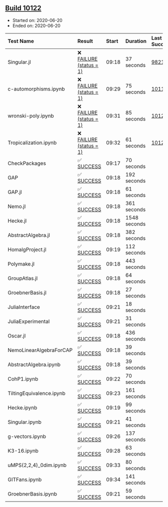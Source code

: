 ## [Build 10122](https://oscarci.mathematik.uni-kl.de/job/oscar/10122/)

* Started on: 2020-06-20
* Ended on: 2020-06-20

| Test Name    | Result | Start | Duration | Last Success | First Failure |
|:-------------|:-------|:------|:---------|:-------------|:--------------|
| Singular.jl | ❌ [FAILURE (status = 1)](https://oscarci.mathematik.uni-kl.de/job/oscar/10122/artifact/logs/build-10122/Singular.jl.log) | 09:18 | 37 seconds | [9821](https://oscarci.mathematik.uni-kl.de/job/oscar/9821/) | [9822](https://oscarci.mathematik.uni-kl.de/job/oscar/9822/) |
| c-automorphisms.ipynb | ❌ [FAILURE (status = 1)](https://oscarci.mathematik.uni-kl.de/job/oscar/10122/artifact/logs/build-10122/c-automorphisms.ipynb.log) | 09:29 | 75 seconds | [10118](https://oscarci.mathematik.uni-kl.de/job/oscar/10118/) | [10119](https://oscarci.mathematik.uni-kl.de/job/oscar/10119/) |
| wronski-poly.ipynb | ❌ [FAILURE (status = 1)](https://oscarci.mathematik.uni-kl.de/job/oscar/10122/artifact/logs/build-10122/wronski-poly.ipynb.log) | 09:31 | 85 seconds | [10120](https://oscarci.mathematik.uni-kl.de/job/oscar/10120/) | [10121](https://oscarci.mathematik.uni-kl.de/job/oscar/10121/) |
| Tropicalization.ipynb | ❌ [FAILURE (status = 1)](https://oscarci.mathematik.uni-kl.de/job/oscar/10122/artifact/logs/build-10122/Tropicalization.ipynb.log) | 09:32 | 61 seconds | [10120](https://oscarci.mathematik.uni-kl.de/job/oscar/10120/) | [10121](https://oscarci.mathematik.uni-kl.de/job/oscar/10121/) |
| CheckPackages | ✅ [SUCCESS](https://oscarci.mathematik.uni-kl.de/job/oscar/10122/artifact/logs/build-10122/CheckPackages.log) | 09:17 | 70 seconds |  |  |
| GAP | ✅ [SUCCESS](https://oscarci.mathematik.uni-kl.de/job/oscar/10122/artifact/logs/build-10122/GAP.log) | 09:18 | 192 seconds |  |  |
| GAP.jl | ✅ [SUCCESS](https://oscarci.mathematik.uni-kl.de/job/oscar/10122/artifact/logs/build-10122/GAP.jl.log) | 09:18 | 61 seconds |  |  |
| Nemo.jl | ✅ [SUCCESS](https://oscarci.mathematik.uni-kl.de/job/oscar/10122/artifact/logs/build-10122/Nemo.jl.log) | 09:18 | 361 seconds |  |  |
| Hecke.jl | ✅ [SUCCESS](https://oscarci.mathematik.uni-kl.de/job/oscar/10122/artifact/logs/build-10122/Hecke.jl.log) | 09:18 | 1548 seconds |  |  |
| AbstractAlgebra.jl | ✅ [SUCCESS](https://oscarci.mathematik.uni-kl.de/job/oscar/10122/artifact/logs/build-10122/AbstractAlgebra.jl.log) | 09:18 | 382 seconds |  |  |
| HomalgProject.jl | ✅ [SUCCESS](https://oscarci.mathematik.uni-kl.de/job/oscar/10122/artifact/logs/build-10122/HomalgProject.jl.log) | 09:19 | 112 seconds |  |  |
| Polymake.jl | ✅ [SUCCESS](https://oscarci.mathematik.uni-kl.de/job/oscar/10122/artifact/logs/build-10122/Polymake.jl.log) | 09:18 | 443 seconds |  |  |
| GroupAtlas.jl | ✅ [SUCCESS](https://oscarci.mathematik.uni-kl.de/job/oscar/10122/artifact/logs/build-10122/GroupAtlas.jl.log) | 09:18 | 64 seconds |  |  |
| GroebnerBasis.jl | ✅ [SUCCESS](https://oscarci.mathematik.uni-kl.de/job/oscar/10122/artifact/logs/build-10122/GroebnerBasis.jl.log) | 09:18 | 27 seconds |  |  |
| JuliaInterface | ✅ [SUCCESS](https://oscarci.mathematik.uni-kl.de/job/oscar/10122/artifact/logs/build-10122/JuliaInterface.log) | 09:21 | 18 seconds |  |  |
| JuliaExperimental | ✅ [SUCCESS](https://oscarci.mathematik.uni-kl.de/job/oscar/10122/artifact/logs/build-10122/JuliaExperimental.log) | 09:21 | 31 seconds |  |  |
| Oscar.jl | ✅ [SUCCESS](https://oscarci.mathematik.uni-kl.de/job/oscar/10122/artifact/logs/build-10122/Oscar.jl.log) | 09:18 | 436 seconds |  |  |
| NemoLinearAlgebraForCAP | ✅ [SUCCESS](https://oscarci.mathematik.uni-kl.de/job/oscar/10122/artifact/logs/build-10122/NemoLinearAlgebraForCAP.log) | 09:18 | 39 seconds |  |  |
| AbstractAlgebra.ipynb | ✅ [SUCCESS](https://oscarci.mathematik.uni-kl.de/job/oscar/10122/artifact/logs/build-10122/AbstractAlgebra.ipynb.log) | 09:18 | 39 seconds |  |  |
| CohP1.ipynb | ✅ [SUCCESS](https://oscarci.mathematik.uni-kl.de/job/oscar/10122/artifact/logs/build-10122/CohP1.ipynb.log) | 09:22 | 70 seconds |  |  |
| TiltingEquivalence.ipynb | ✅ [SUCCESS](https://oscarci.mathematik.uni-kl.de/job/oscar/10122/artifact/logs/build-10122/TiltingEquivalence.ipynb.log) | 09:23 | 161 seconds |  |  |
| Hecke.ipynb | ✅ [SUCCESS](https://oscarci.mathematik.uni-kl.de/job/oscar/10122/artifact/logs/build-10122/Hecke.ipynb.log) | 09:19 | 99 seconds |  |  |
| Singular.ipynb | ✅ [SUCCESS](https://oscarci.mathematik.uni-kl.de/job/oscar/10122/artifact/logs/build-10122/Singular.ipynb.log) | 09:21 | 41 seconds |  |  |
| g-vectors.ipynb | ✅ [SUCCESS](https://oscarci.mathematik.uni-kl.de/job/oscar/10122/artifact/logs/build-10122/g-vectors.ipynb.log) | 09:26 | 137 seconds |  |  |
| K3-16.ipynb | ✅ [SUCCESS](https://oscarci.mathematik.uni-kl.de/job/oscar/10122/artifact/logs/build-10122/K3-16.ipynb.log) | 09:28 | 63 seconds |  |  |
| uMPS(2,2,4)_0dim.ipynb | ✅ [SUCCESS](https://oscarci.mathematik.uni-kl.de/job/oscar/10122/artifact/logs/build-10122/uMPS-2-2-4-_0dim.ipynb.log) | 09:33 | 80 seconds |  |  |
| GITFans.ipynb | ✅ [SUCCESS](https://oscarci.mathematik.uni-kl.de/job/oscar/10122/artifact/logs/build-10122/GITFans.ipynb.log) | 09:34 | 141 seconds |  |  |
| GroebnerBasis.ipynb | ✅ [SUCCESS](https://oscarci.mathematik.uni-kl.de/job/oscar/10122/artifact/logs/build-10122/GroebnerBasis.ipynb.log) | 09:21 | 59 seconds |  |  |
